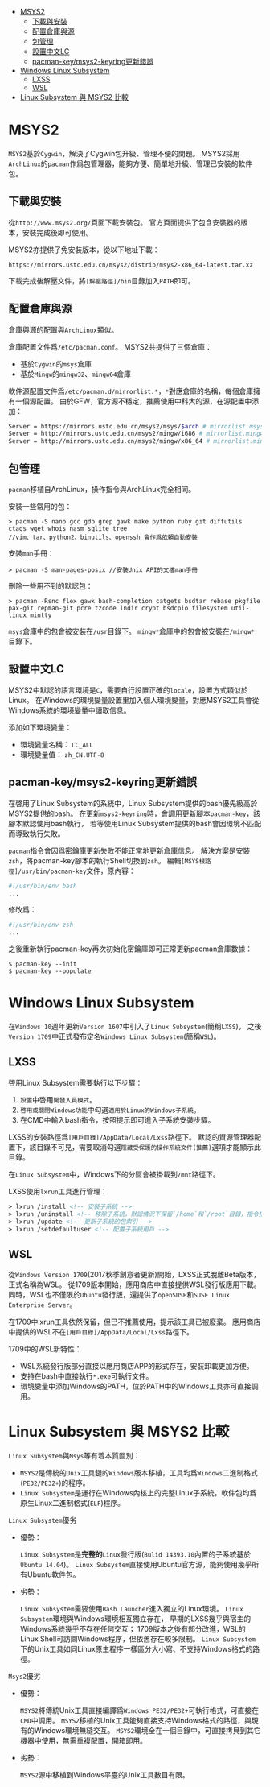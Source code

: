 <!-- TOC -->

- [MSYS2](#msys2)
	- [下載與安裝](#下載與安裝)
	- [配置倉庫與源](#配置倉庫與源)
	- [包管理](#包管理)
	- [設置中文LC](#設置中文lc)
	- [pacman-key/msys2-keyring更新錯誤](#pacman-keymsys2-keyring更新錯誤)
- [Windows Linux Subsystem](#windows-linux-subsystem)
	- [LXSS](#lxss)
	- [WSL](#wsl)
- [Linux Subsystem 與 MSYS2 比較](#linux-subsystem-與-msys2-比較)

<!-- /TOC -->



# MSYS2
`MSYS2`基於`Cygwin`，解決了Cygwin包升級、管理不便的問題。
MSYS2採用`ArchLinux`的`pacman`作爲包管理器，能夠方便、簡單地升級、管理已安裝的軟件包。

## 下載與安裝
從`http://www.msys2.org/`頁面下載安裝包。
官方頁面提供了包含安裝器的版本，安裝完成後即可使用。

MSYS2亦提供了免安裝版本，從以下地址下載：

```
https://mirrors.ustc.edu.cn/msys2/distrib/msys2-x86_64-latest.tar.xz
```

下載完成後解壓文件，將`[解壓路徑]/bin`目錄加入`PATH`即可。

## 配置倉庫與源
倉庫與源的配置與`ArchLinux`類似。

倉庫配置文件爲`/etc/pacman.conf`。
MSYS2共提供了三個倉庫：

- 基於`Cygwin`的`msys`倉庫
- 基於`Mingw`的`mingw32`、`mingw64`倉庫

軟件源配置文件爲`/etc/pacman.d/mirrorlist.*`，`*`對應倉庫的名稱，每個倉庫擁有一個源配置。
由於GFW，官方源不穩定，推薦使用中科大的源，在源配置中添加：

```sh
Server = https://mirrors.ustc.edu.cn/msys2/msys/$arch # mirrorlist.msys
Server = http://mirrors.ustc.edu.cn/msys2/mingw/i686 # mirrorlist.mingw32
Server = http://mirrors.ustc.edu.cn/msys2/mingw/x86_64 # mirrorlist.mingw64
```

## 包管理
`pacman`移植自ArchLinux，操作指令與ArchLinux完全相同。

安裝一些常用的包：

```
> pacman -S nano gcc gdb grep gawk make python ruby git diffutils ctags wget whois nasm sqlite tree
//vim、tar、python2、binutils、openssh 會作爲依賴自動安裝
```

安裝`man`手冊：

```
> pacman -S man-pages-posix //安裝Unix API的文檔man手冊
```

刪除一些用不到的默認包：

```
> pacman -Rsnc flex gawk bash-completion catgets bsdtar rebase pkgfile pax-git repman-git pcre tzcode lndir crypt bsdcpio filesystem util-linux mintty
```

`msys`倉庫中的包會被安裝在`/usr`目錄下。
`mingw*`倉庫中的包會被安裝在`/mingw*`目錄下。

## 設置中文LC
MSYS2中默認的語言環境是`C`，需要自行設置正確的`locale`，設置方式類似於Linux。
在Windows的環境變量設置里加入個人環境變量，對應MSYS2工具會從Windows系統的環境變量中讀取信息。

添加如下環境變量：

- 環境變量名稱： `LC_ALL`
- 環境變量值： `zh_CN.UTF-8`

## pacman-key/msys2-keyring更新錯誤
在啓用了Linux Subsystem的系統中，Linux Subsystem提供的bash優先級高於MSYS2提供的bash。
在更新`msys2-keyring`時，會調用更新腳本`pacman-key`，該腳本默認使用bash執行，
若等使用Linux Subsystem提供的bash會因環境不匹配而導致執行失敗。

`pacman`指令會因爲密鑰庫更新失敗不能正常地更新倉庫信息。
解決方案是安裝`zsh`，將pacman-key腳本的執行Shell切換到`zsh`。
編輯`[MSYS根路徑]/usr/bin/pacman-key`文件，原內容：

```bash
#!/usr/bin/env bash
...
```

修改爲：

```bash
#!/usr/bin/env zsh
...
```

之後重新執行pacman-key再次初始化密鑰庫即可正常更新pacman倉庫數據：

```
$ pacman-key --init
$ pacman-key --populate
```



# Windows Linux Subsystem
在`Windows 10`週年更新`Version 1607`中引入了`Linux Subsystem`(簡稱`LXSS`)，
之後`Version 1709`中正式發布定名`Windows Linux Subsystem`(簡稱`WSL`)。

## LXSS
啓用Linux Subsystem需要執行以下步驟：

1. `設置`中啓用`開發人員模式`。
1. `啓用或關閉Windows功能`中勾選`適用於Linux的Windows子系統`。
1. 在CMD中輸入bash指令，按照提示即可進入子系統安裝步驟。

LXSS的安裝路徑爲`[用戶目錄]/AppData/Local/Lxss`路徑下。
默認的資源管理器配置下，該目錄不可見，需要取消勾選`隱藏受保護的操作系統文件(推薦)`選項才能顯示此目錄。

在`Linux Subsystem`中，Windows下的分區會被掛載到`/mnt`路徑下。

LXSS使用`lxrun`工具進行管理：

```html
> lxrun /install <!-- 安裝子系統 -->
> lxrun /uninstall <!-- 移除子系統，默認情況下保留`/home`和`/root`目錄，指令搭配`/full`參數則執行完全卸載 -->
> lxrun /update <!-- 更新子系統的包索引 -->
> lxrun /setdefaultuser <!-- 配置子系統用戶 -->
```

## WSL
從`Windows Version 1709`(2017秋季創意者更新)開始，LXSS正式脫離Beta版本，正式名稱為WSL。
從1709版本開始，應用商店中直接提供WSL發行版應用下載。
同時，WSL也不僅限於`Ubuntu`發行版，還提供了`openSUSE`和`SUSE Linux Enterprise Server`。

在1709中lxrun工具依然保留，但已不推薦使用，提示該工具已被廢棄。
應用商店中提供的WSL不在`[用戶目錄]/AppData/Local/Lxss`路徑下。

1709中的WSL新特性：

- WSL系統發行版部分直接以應用商店APP的形式存在，安裝卸載更加方便。
- 支持在bash中直接執行`*.exe`可執行文件。
- 環境變量中添加Windows的PATH，位於PATH中的Windows工具亦可直接調用。



# Linux Subsystem 與 MSYS2 比較
`Linux Subsystem`與`Msys`等有着本質區別：

- `MSYS2`是傳統的`Unix`工具鏈的`Windows`版本移植，工具均爲`Windows`二進制格式(`PE32/PE32+`)的程序。
- `Linux Subsystem`是運行在Windows內核上的完整Linux子系統，軟件包均爲原生Linux二進制格式(`ELF`)程序。

`Linux Subsystem`優劣

- 優勢：

	`Linux Subsystem`是**完整的**`Linux`發行版(`Bulid 14393.10`內置的子系統基於`Ubuntu 14.04`)。
	`Linux Subsystem`直接使用Ubuntu官方源，能夠使用幾乎所有Ubuntu軟件包。

- 劣勢：

	`Linux Subsystem`需要使用`Bash Launcher`進入獨立的Linux環境。
	`Linux Subsystem`環境與Windows環境相互獨立存在，
	早期的LXSS幾乎與宿主的Windows系統幾乎不存在任何交互；
	1709版本之後有部分改進，WSL的Linux Shell可訪問Windows程序，但依舊存在較多限制。
	`Linux Subsystem`下的Unix工具如同Linux原生程序一樣區分大小寫、不支持Windows格式的路徑。

`Msys2`優劣

- 優勢：

	`MSYS2`將傳統Unix工具直接編譯爲`Windows PE32/PE32+`可執行格式，可直接在`CMD`中調用。
	`MSYS2`移植的Unix工具能夠直接支持Windows格式的路徑，與現有的Windows環境無縫交互。
	`MSYS2`環境全在一個目錄中，可直接拷貝到其它機器中使用，無需重複配置，開箱即用。

- 劣勢：

	`MSYS2`源中移植到Windows平臺的Unix工具數目有限。
